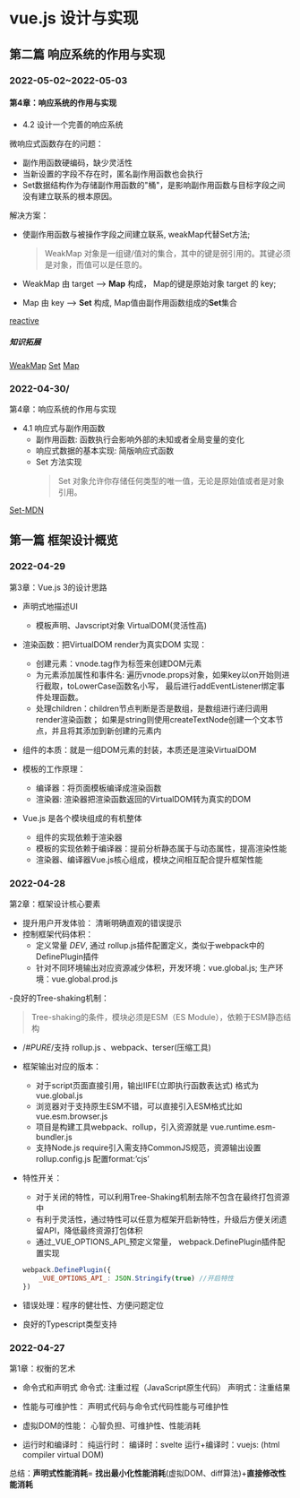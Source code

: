 
# vue.js 设计与实现

## 第二篇 响应系统的作用与实现

### 2022-05-02~2022-05-03

#### 第4章：响应系统的作用与实现

- 4.2 设计一个完善的响应系统

微响应式函数存在的问题：
  - 副作用函数硬编码，缺少灵活性
  - 当新设置的字段不存在时，匿名副作用函数也会执行
  - Set数据结构作为存储副作用函数的"桶"，是影响副作用函数与目标字段之间没有建立联系的根本原因。

解决方案：
  - 使副作用函数与被操作字段之间建立联系, weakMap代替Set方法;
    > WeakMap 对象是一组键/值对的集合，其中的键是弱引用的。其键必须是对象，而值可以是任意的。

  - WeakMap 由 target --> **Map** 构成， Map的键是原始对象 target 的 key;
  - Map 由 key --> **Set** 构成, Map值由副作用函数组成的**Set**集合

[reactive]('./../assets/reactive.jpg')




##### 知识拓展
[WeakMap](https://developer.mozilla.org/zh-CN/docs/Web/JavaScript/Reference/Global_Objects/WeakMap)
[Set](https://developer.mozilla.org/zh-CN/docs/Web/JavaScript/Reference/Global_Objects/Set)
[Map](https://developer.mozilla.org/zh-CN/docs/Web/JavaScript/Reference/Global_Objects/Map)



### 2022-04-30/

第4章：响应系统的作用与实现

- 4.1 响应式与副作用函数
  - 副作用函数: 函数执行会影响外部的未知或者全局变量的变化
  - 响应式数据的基本实现: 简版响应式函数
  - Set 方法实现
    > Set 对象允许你存储任何类型的唯一值，无论是原始值或者是对象引用。

[Set-MDN](https://developer.mozilla.org/zh-CN/docs/Web/JavaScript/Reference/Global_Objects/WeakMap)



## 第一篇 框架设计概览

### 2022-04-29

第3章：Vue.js 3的设计思路

- 声明式地描述UI
  - 模板声明、Javscript对象 VirtualDOM(灵活性高)

- 渲染函数：把VirtualDOM render为真实DOM
    实现：
    - 创建元素：vnode.tag作为标签来创建DOM元素
    - 为元素添加属性和事件名: 遍历vnode.props对象，如果key以on开始则进行截取，toLowerCase函数名小写，
      最后进行addEventListener绑定事件处理函数。
    - 处理children：children节点判断是否是数组，是数组进行递归调用render渲染函数；
      如果是string则使用createTextNode创建一个文本节点，并且将其添加到新创建的元素内

- 组件的本质：就是一组DOM元素的封装，本质还是渲染VirtualDOM
- 模板的工作原理：
    - 编译器：将页面模板编译成渲染函数
    - 渲染器: 渲染器把渲染函数返回的VirtualDOM转为真实的DOM

- Vue.js 是各个模块组成的有机整体
    - 组件的实现依赖于渲染器
    - 模板的实现依赖于编译器：提前分析静态属于与动态属性，提高渲染性能
    - 渲染器、编译器Vue.js核心组成，模块之间相互配合提升框架性能



### 2022-04-28

第2章：框架设计核心要素

- 提升用户开发体验： 清晰明确直观的错误提示
- 控制框架代码体积：
    - 定义常量 _DEV_, 通过 rollup.js插件配置定义，类似于webpack中的DefinePlugin插件
    - 针对不同环境输出对应资源减少体积，开发环境：vue.global.js; 生产环境：vue.global.prod.js

-良好的Tree-shaking机制：
>Tree-shaking的条件，模块必须是ESM（ES Module），依赖于ESM静态结构
  - /*#_PURE_*/支持  rollup.js 、webpack、terser(压缩工具)

- 框架输出对应的版本：
    - 对于script页面直接引用，输出IIFE(立即执行函数表达式) 格式为 vue.global.js
    - 浏览器对于支持原生ESM不错，可以直接引入ESM格式比如vue.esm.browser.js
    - 项目是构建工具webpack、rollup，引入资源就是 vue.runtime.esm-bundler.js
    - 支持Node.js require引入需支持CommonJS规范，资源输出设置rollup.config.js 配置format:’cjs’

- 特性开关：
    - 对于关闭的特性，可以利用Tree-Shaking机制去除不包含在最终打包资源中
    - 有利于灵活性，通过特性可以任意为框架开启新特性，升级后方便关闭遗留API，降低最终资源打包体积
    - 通过_VUE_OPTIONS_API_预定义常量， webpack.DefinePlugin插件配置实现
    ```javascript
    webpack.DefinePlugin({
        _VUE_OPTIONS_API_: JSON.Stringify(true) //开启特性
    })
    ```
-  错误处理：程序的健壮性、方便问题定位
-  良好的Typescript类型支持



### 2022-04-27

第1章：权衡的艺术

- 命令式和声明式
   命令式: 注重过程（JavaScript原生代码）
   声明式：注重结果

- 性能与可维护性：
   声明式代码与命令式代码性能与可维护性

- 虚拟DOM的性能：
   心智负担、可维护性、性能消耗

- 运行时和编译时：
   纯运行时：
   编译时：svelte
   运行+编译时：vuejs:  (html compiler virtual DOM)

 总结：**声明式性能消耗**= **找出最小化性能消耗**(虚拟DOM、diff算法)+**直接修改性能消耗**
